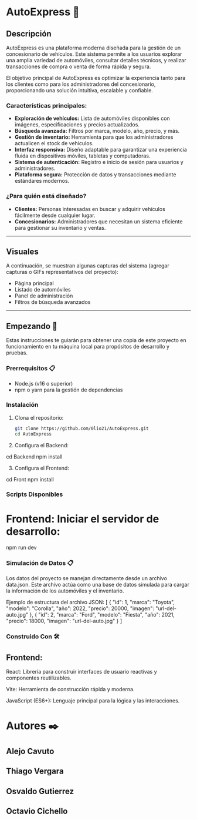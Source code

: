 # AutoExpress 🚗

## Descripción

AutoExpress es una plataforma moderna diseñada para la gestión de un concesionario de vehículos. Este sistema permite a los usuarios explorar una amplia variedad de automóviles, consultar detalles técnicos, y realizar transacciones de compra o venta de forma rápida y segura.

El objetivo principal de AutoExpress es optimizar la experiencia tanto para los clientes como para los administradores del concesionario, proporcionando una solución intuitiva, escalable y confiable.

### Características principales:
- **Exploración de vehículos:** Lista de automóviles disponibles con imágenes, especificaciones y precios actualizados.
- **Búsqueda avanzada:** Filtros por marca, modelo, año, precio, y más.
- **Gestión de inventario:** Herramienta para que los administradores actualicen el stock de vehículos.
- **Interfaz responsiva:** Diseño adaptable para garantizar una experiencia fluida en dispositivos móviles, tabletas y computadoras.
- **Sistema de autenticación:** Registro e inicio de sesión para usuarios y administradores.
- **Plataforma segura:** Protección de datos y transacciones mediante estándares modernos.

### ¿Para quién está diseñado?
- **Clientes:** Personas interesadas en buscar y adquirir vehículos fácilmente desde cualquier lugar.
- **Concesionarios:** Administradores que necesitan un sistema eficiente para gestionar su inventario y ventas.

---

## Visuales

A continuación, se muestran algunas capturas del sistema (agregar capturas o GIFs representativos del proyecto):

- Página principal
- Listado de automóviles
- Panel de administración
- Filtros de búsqueda avanzados

---

## Empezando 🚀

Estas instrucciones te guiarán para obtener una copia de este proyecto en funcionamiento en tu máquina local para propósitos de desarrollo y pruebas.

### Prerrequisitos 📋
- Node.js (v16 o superior)
- npm o yarn para la gestión de dependencias

### Instalación

1. Clona el repositorio:
   ```bash
   git clone https://github.com/0lio21/AutoExpress.git
   cd AutoExpress

2. Configura el Backend:

cd Backend
npm install

3. Configura el Frontend:

cd Front
npm install

### Scripts Disponibles

# Frontend: Iniciar el servidor de desarrollo:

npm run dev

### Simulación de Datos 📋
Los datos del proyecto se manejan directamente desde un archivo data.json.
Este archivo actúa como una base de datos simulada para cargar la información de los automóviles y el inventario.

Ejemplo de estructura del archivo JSON:
[
  {
    "id": 1,
    "marca": "Toyota",
    "modelo": "Corolla",
    "año": 2022,
    "precio": 20000,
    "imagen": "url-del-auto.jpg"
  },
  {
    "id": 2,
    "marca": "Ford",
    "modelo": "Fiesta",
    "año": 2021,
    "precio": 18000,
    "imagen": "url-del-auto.jpg"
  }
]

### Construido Con 🛠️

## Frontend:
React:  Librería para construir interfaces de usuario reactivas y componentes reutilizables.

Vite: Herramienta de construcción rápida y moderna.

JavaScript (ES6+): Lenguaje principal para la lógica y las interacciones.

# Autores ✒️
## Alejo Cavuto
## Thiago Vergara
## Osvaldo Gutierrez
## Octavio Cichello





